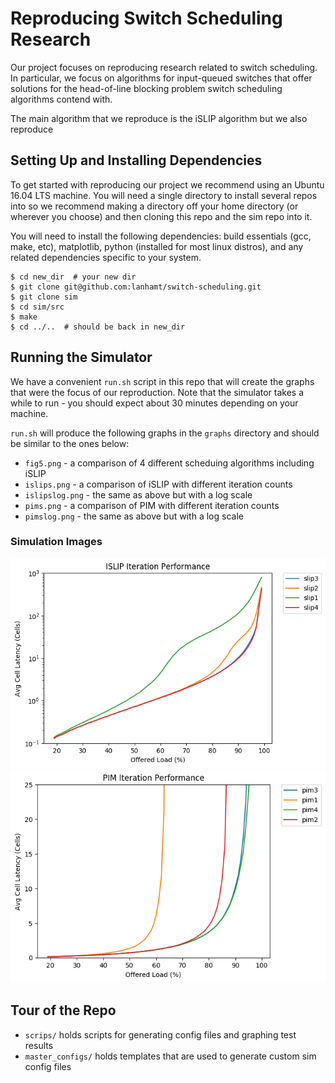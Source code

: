 # Reproducing Switch Scheduling Research
Our project focuses on reproducing research related to switch scheduling. 
In particular, we focus on algorithms for input-queued switches that offer
solutions for the head-of-line blocking problem switch scheduling algorithms
contend with.

The main algorithm that we reproduce is the iSLIP algorithm but we also
reproduce

## Setting Up and Installing Dependencies
To get started with reproducing our project we recommend using an Ubuntu
16.04 LTS machine. You will need a single directory to install several
repos into so we recommend making a directory off your home directory 
(or wherever you choose) and then cloning this repo and the sim repo
into it. 

You will need to install the following dependencies: build essentials 
(gcc, make, etc), matplotlib, python (installed for most linux distros), 
and any related dependencies specific to your system.

```
$ cd new_dir  # your new dir
$ git clone git@github.com:lanhamt/switch-scheduling.git
$ git clone sim
$ cd sim/src
$ make
$ cd ../..  # should be back in new_dir
```

## Running the Simulator
We have a convenient `run.sh` script in this repo that will create the
graphs that were the focus of our reproduction. Note that the simulator
takes a while to run - you should expect about 30 minutes depending on 
your machine. 

`run.sh` will produce the following graphs in the `graphs` directory and
should be similar to the ones below:

- `fig5.png` - a comparison of 4 different scheduing algorithms including iSLIP
- `islips.png` - a comparison of iSLIP with different iteration counts
- `islipslog.png` - the same as above but with a log scale
- `pims.png` - a comparison of PIM with different iteration counts
- `pimslog.png` - the same as above but with a log scale

### Simulation Images
![slips](./images/islips.png)
![pims](./images/pims.png)

## Tour of the Repo

- `scrips/` holds scripts for generating config files and graphing test results
- `master_configs/` holds templates that are used to generate custom sim config files


